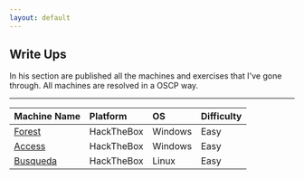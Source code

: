 ```yaml
---
layout: default
---
```


## Write Ups

In his section are published all the machines and exercises that I've gone through. All machines are resolved in a OSCP way.

* * *

| Machine Name | Platform    | OS | Difficulty|   
|:-------------|:------------|:------- |:----------
| [Forest](./writeups/forest.html)  | HackTheBox | Windows | Easy |
| [Access](./writeups/access.html)    | HackTheBox | Windows | Easy |
| [Busqueda](./writeups/busqueda.html)  | HackTheBox | Linux | Easy |